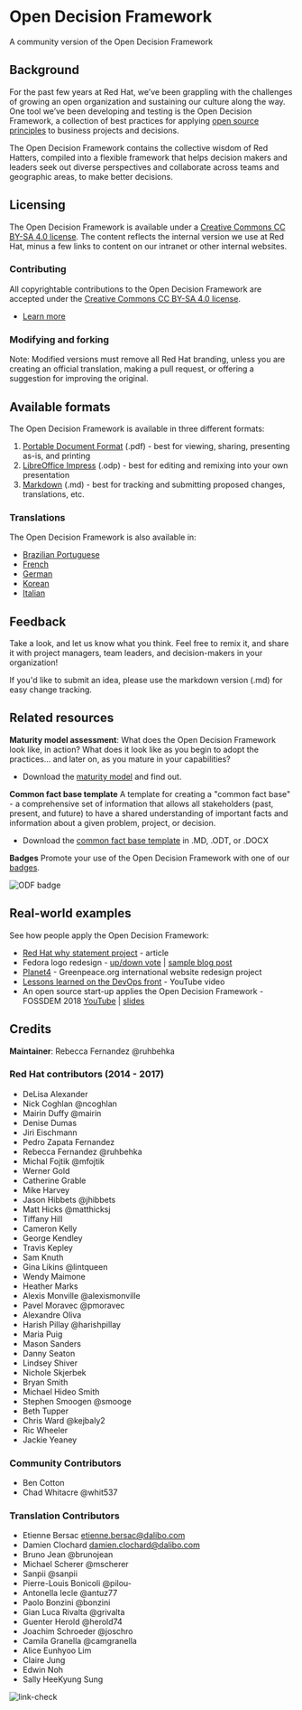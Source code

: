 # Open Decision Framework
A community version of the Open Decision Framework

## Background
For the past few years at Red Hat, we’ve been grappling with the challenges of growing an open organization and sustaining our culture along the way. One tool we’ve been developing and testing is the Open Decision Framework, a collection of best practices for applying [open source principles](https://opensource.com/open-source-way) to business projects and decisions. 

The Open Decision Framework contains the collective wisdom of Red Hatters, compiled into a flexible framework that helps decision makers and leaders seek out diverse perspectives and collaborate across teams and geographic areas, to make better decisions. 

## Licensing
The Open Decision Framework is available under a [Creative Commons CC BY-SA 4.0 license](http://creativecommons.org/licenses/by-sa/4.0/). The content reflects the internal version we use at Red Hat, minus a few links to content on our intranet or other internal websites. 

### Contributing

All copyrightable contributions to the Open Decision Framework are accepted under the [Creative Commons CC BY-SA 4.0 license](http://creativecommons.org/licenses/by-sa/4.0/). 
* [Learn more](CONTRIBUTING.md)

### Modifying and forking

Note: Modified versions must remove all Red Hat branding, unless you are creating an official translation, making a pull request, or offering a suggestion for improving the original.

## Available formats
The Open Decision Framework is available in three different formats:

1. [Portable Document Format](ODF-community.pdf) (.pdf) - best for viewing, sharing, presenting as-is, and printing
2. [LibreOffice Impress](ODF-community.odp) (.odp) - best for editing and remixing into your own presentation
3. [Markdown](ODF-community.md) (.md) - best for tracking and submitting proposed changes, translations, etc.

### Translations
The Open Decision Framework is also available in:

* [Brazilian Portuguese](pt_BR)
* [French](fr_FR)
* [German](de_DE)
* [Korean](ko_KR)
* [Italian](it_IT)

## Feedback
Take a look, and let us know what you think. Feel free to remix it, and share it with project managers, team leaders, and decision-makers in your organization!

If you'd like to submit an idea, please use the markdown version (.md) for easy change tracking.

## Related resources

**Maturity model assessment**: 
What does the Open Decision Framework look like, in action? What does it look like as you begin to adopt the practices... and later on, as you mature in your capabilities?
 * Download the [maturity model](maturity-model) and find out.

**Common fact base template**
A template for creating a "common fact base" - a comprehensive set of information that allows all stakeholders (past, present, and future) to have a shared understanding of important facts and information about a given problem, project, or decision.
* Download the [common fact base template](common-fact-base-template) in .MD, .ODT, or .DOCX

**Badges**
Promote your use of the Open Decision Framework with one of our [badges](/badges).

![ODF badge](/badges/ODF_Badge_Mojo-sidebar_horizontal.jpg)

## Real-world examples ##
See how people apply the Open Decision Framework:
* [Red Hat why statement project](https://www.linkedin.com/pulse/how-10000-people-helping-red-hat-rediscover-our-delisa-alexander/) - article
* Fedora logo redesign - [up/down vote](https://pagure.io/Fedora-Council/tickets/issue/248) | [sample blog post](https://blog.linuxgrrl.com/2019/02/06/fedora-logo-redesign-update/)
* [Planet4](https://wiki.greenpeace.org/Planet4) - Greenpeace.org international website redesign project
* [Lessons learned on the DevOps front](https://www.youtube.com/watch?v=vyirF0fYtEY) - YouTube video
* An open source start-up applies the Open Decision Framework - FOSSDEM 2018 [YouTube](https://www.youtube.com/watch?v=JpMBZ8KQrbc) | [slides](https://public.dalibo.com/exports/conferences/20180204_open_decision_framework/presentation_fosdem_30min.html#/) 

## Credits
**Maintainer**: Rebecca Fernandez @ruhbehka

### Red Hat contributors (2014 - 2017)
* DeLisa Alexander
* Nick Coghlan @ncoghlan
* Mairin Duffy @mairin
* Denise Dumas 
* Jiri Eischmann
* Pedro Zapata Fernandez
* Rebecca Fernandez @ruhbehka
* Michal Fojtik @mfojtik
* Werner Gold
* Catherine Grable
* Mike Harvey
* Jason Hibbets @jhibbets
* Matt Hicks @matthicksj
* Tiffany Hill
* Cameron Kelly
* George Kendley
* Travis Kepley 
* Sam Knuth
* Gina Likins @lintqueen
* Wendy Maimone
* Heather Marks
* Alexis Monville @alexismonville
* Pavel Moravec @pmoravec
* Alexandre Oliva 
* Harish Pillay @harishpillay
* Maria Puig
* Mason Sanders
* Danny Seaton
* Lindsey Shiver
* Nichole Skjerbek
* Bryan Smith
* Michael Hideo Smith
* Stephen Smoogen @smooge
* Beth Tupper
* Chris Ward @kejbaly2
* Ric Wheeler
* Jackie Yeaney

### Community Contributors
* Ben Cotton
* Chad Whitacre @whit537

### Translation Contributors
* Etienne Bersac etienne.bersac@dalibo.com
* Damien Clochard damien.clochard@dalibo.com
* Bruno Jean @brunojean
* Michael Scherer @mscherer
* Sanpii @sanpii
* Pierre-Louis Bonicoli @pilou-
* Antonella Iecle @antuz77
* Paolo Bonzini @bonzini
* Gian Luca Rivalta @grivalta
* Guenter Herold @herold74
* Joachim Schroeder @joschro
* Camila Granella @camgranella
* Alice Eunhyoo Lim
* Claire Jung
* Edwin Noh
* Sally HeeKyung Sung

![link-check](https://github.com/jarovo/open-decision-framework/actions/workflows/link-check.yml/badge.svg)